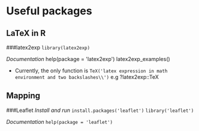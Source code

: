 # Useful packages
## LaTeX in R
###latex2exp
`library(latex2exp)` 

*Documentation*
help(package = 'latex2exp')
latex2exp_examples()
 - Currently, the only function is `TeX('latex expression in math environment and two backslashes\\')` e.g ?latex2exp::TeX

## Mapping
###Leaflet
*Install and run*
`install.packages('leaflet')`
`library('leaflet')`

*Documentation*
`help(package = 'leaflet')` 

